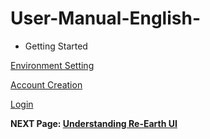 # User-Manual-English-
- Getting Started

[Environment Setting](https://github.com/CS-eukarya/User-Manual-English-/blob/Getting-Started/Environment%20Setting.md)

[Account Creation](https://github.com/CS-eukarya/User-Manual-English-/blob/Getting-Started/Account%20Creation.md)

[Login](https://github.com/CS-eukarya/User-Manual-English-/blob/Getting-Started/Login.md)

**NEXT Page: [Understanding Re-Earth UI](https://github.com/CS-eukarya/User-Manual-English-/tree/Understanding-Re-Earth-UI)**
